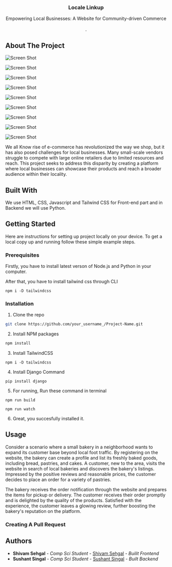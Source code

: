 <br/>
<p align="center">
  <h3 align="center">Locale Linkup</h3>

  <p align="center">
    Empowering Local Businesses: A Website for Community-driven Commerce
    <br/>
    <br/>
<!--     <a href="https://github.com/Byte karma/">View Demo</a> -->
    .
  </p>
</p>


## About The Project

![Screen Shot](/images/Screenshot(196).png)

![Screen Shot](/images/Screenshot(197).png)

![Screen Shot](/images/Screenshot(198).png)

![Screen Shot](/images/Screenshot(199).png)

![Screen Shot](/images/Screenshot(200).png)

![Screen Shot](/images/Screenshot(201).png)

![Screen Shot](/images/Screenshot(202).png)

![Screen Shot](/images/Screenshot(203).png)

![Screen Shot](/images/Screenshot(204).png)

We all Know rise of e-commerce has revolutionized the way we shop, but it has also posed challenges for local businesses. Many small-scale vendors struggle to compete with large online retailers due to limited resources and reach. This project seeks to address this disparity by creating a platform where local businesses can showcase their products and reach a broader audience within their locality.

## Built With

We use HTML, CSS, Javascript and Tailwind CSS for Front-end part and in Backend we will use Python.

## Getting Started

Here are instructions for setting up project locally on your device.
To get a local copy up and running follow these simple example steps.

### Prerequisites

Firstly, you have to install latest verson of Node.js and Python in your computer.

 After that, you have to install tailwind css through CLI

```npm i -D tailwindcss```



### Installation

1. Clone the repo

```sh
git clone https://github.com/your_username_/Project-Name.git
```

2. Install NPM packages

```sh
npm install
```

3. Install TailwindCSS

 ```npm i -D tailwindcss```


4. Install  Django Command

```
pip install django
```

5. For running, Run these command in terminal

```npm run build```

```npm run watch```

6. Great, you succesfully installed it. 

## Usage

Consider a scenario where a small bakery in a neighborhood wants to expand its customer base beyond local foot traffic. By registering on the website, the bakery can create a profile and list its freshly baked goods, including bread, pastries, and cakes. A customer, new to the area, visits the website in search of local bakeries and discovers the bakery's listings. Impressed by the positive reviews and reasonable prices, the customer decides to place an order for a variety of pastries.

The bakery receives the order notification through the website and prepares the items for pickup or delivery. The customer receives their order promptly and is delighted by the quality of the products. Satisfied with the experience, the customer leaves a glowing review, further boosting the bakery's reputation on the platform.



### Creating A Pull Request



## Authors

* **Shivam Sehgal** - *Comp Sci Student* - [Shivam Sehgal](https://github.com/Shivamsehgal01) - *Builit Frontend*
* **Sushant Singal** - *Comp Sci Student* - [Sushant Singal](https://github.com/Sushantsingal) - *Built Backend*


